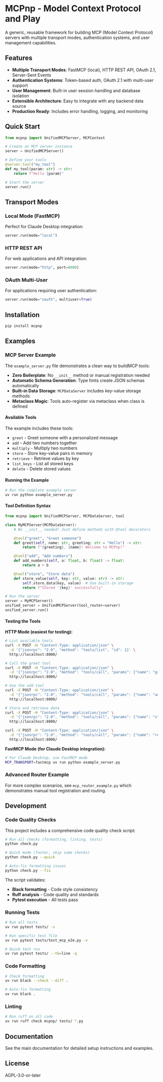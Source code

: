 # MCPnp - Model Context Protocol and Play

A generic, reusable framework for building MCP (Model Context Protocol) servers with multiple transport modes, authentication systems, and user management capabilities.

## Features

- **Multiple Transport Modes**: FastMCP (local), HTTP REST API, OAuth 2.1, Server-Sent Events
- **Authentication Systems**: Token-based auth, OAuth 2.1 with multi-user support
- **User Management**: Built-in user session handling and database isolation
- **Extensible Architecture**: Easy to integrate with any backend data source
- **Production Ready**: Includes error handling, logging, and monitoring

## Quick Start

```python
from mcpnp import UnifiedMCPServer, MCPContext

# Create an MCP server instance
server = UnifiedMCPServer()

# Define your tools
@server.tool("my_tool")
def my_tool(param: str) -> str:
    return f"Hello {param}"

# Start the server
server.run()
```

## Transport Modes

### Local Mode (FastMCP)
Perfect for Claude Desktop integration:
```python
server.run(mode="local")
```

### HTTP REST API
For web applications and API integration:
```python
server.run(mode="http", port=8000)
```

### OAuth Multi-User
For applications requiring user authentication:
```python
server.run(mode="oauth", multiuser=True)
```

## Installation

```bash
pip install mcpnp
```

## Examples

### MCP Server Example

The `example_server.py` file demonstrates a clean way to buildMCP tools:

- **Zero Boilerplate**: No `__init__` method or manual registration needed
- **Automatic Schema Generation**: Type hints create JSON schemas automatically
- **Built-in Data Storage**: `MCPDataServer` includes key-value storage methods
- **Metaclass Magic**: Tools auto-register via metaclass when class is defined

#### Available Tools

The example includes these tools:

- `greet` - Greet someone with a personalized message
- `add` - Add two numbers together
- `multiply` - Multiply two numbers
- `store` - Store key-value pairs in memory
- `retrieve` - Retrieve values by key
- `list_keys` - List all stored keys
- `delete` - Delete stored values

#### Running the Example

```bash
# Run the complete example server
uv run python example_server.py
```

#### Tool Definition Syntax

```python
from mcpnp import UnifiedMCPServer, MCPDataServer, tool

class MyMCPServer(MCPDataServer):
    # No __init__ needed! Just define methods with @tool decorators

    @tool("greet", "Greet someone")
    def greet(self, name: str, greeting: str = "Hello") -> str:
        return f"{greeting}, {name}! Welcome to MCPnp!"

    @tool("add", "Add numbers")
    def add_numbers(self, a: float, b: float) -> float:
        return a + b

    @tool("store", "Store data")
    def store_value(self, key: str, value: str) -> str:
        self.store_data(key, value)  # Use built-in storage
        return f"Stored '{key}' successfully"

# Run the server
server = MyMCPServer()
unified_server = UnifiedMCPServer(tool_router=server)
unified_server.run()
```

#### Testing the Tools

**HTTP Mode (easiest for testing):**
```bash
# List available tools
curl -X POST -H "Content-Type: application/json" \
  -d '{"jsonrpc": "2.0", "method": "tools/list", "id": 1}' \
  http://localhost:8000/

# Call the greet tool
curl -X POST -H "Content-Type: application/json" \
  -d '{"jsonrpc": "2.0", "method": "tools/call", "params": {"name": "greet", "arguments": {"name": "World"}}, "id": 2}' \
  http://localhost:8000/

# Use the add tool
curl -X POST -H "Content-Type: application/json" \
  -d '{"jsonrpc": "2.0", "method": "tools/call", "params": {"name": "add", "arguments": {"a": 15, "b": 25}}, "id": 3}' \
  http://localhost:8000/

# Store and retrieve data
curl -X POST -H "Content-Type: application/json" \
  -d '{"jsonrpc": "2.0", "method": "tools/call", "params": {"name": "store", "arguments": {"key": "test", "value": "example"}}, "id": 4}' \
  http://localhost:8000/

curl -X POST -H "Content-Type: application/json" \
  -d '{"jsonrpc": "2.0", "method": "tools/call", "params": {"name": "retrieve", "arguments": {"key": "test"}}, "id": 5}' \
  http://localhost:8000/
```

**FastMCP Mode (for Claude Desktop integration):**
```bash
# For Claude Desktop, use FastMCP mode
MCP_TRANSPORT=fastmcp uv run python example_server.py
```

### Advanced Router Example

For more complex scenarios, see `mcp_router_example.py` which demonstrates manual tool registration and routing.

## Development

### Code Quality Checks

This project includes a comprehensive code quality check script:

```bash
# Run all checks (formatting, linting, tests)
python check.py

# Quick mode (faster, skip some checks)
python check.py --quick

# Auto-fix formatting issues
python check.py --fix
```

The script validates:
- **Black formatting** - Code style consistency
- **Ruff analysis** - Code quality and standards
- **Pytest execution** - All tests pass

### Running Tests

```bash
# Run all tests
uv run pytest tests/ -v

# Run specific test file
uv run pytest tests/test_mcp_e2e.py -v

# Quick test run
uv run pytest tests/ --tb=line -q
```

### Code Formatting

```bash
# Check formatting
uv run black --check --diff .

# Auto-fix formatting
uv run black .
```

### Linting

```bash
# Run ruff on all code
uv run ruff check mcpnp/ tests/ *.py
```

## Documentation

See the main documentation for detailed setup instructions and examples.

## License

AGPL-3.0-or-later

